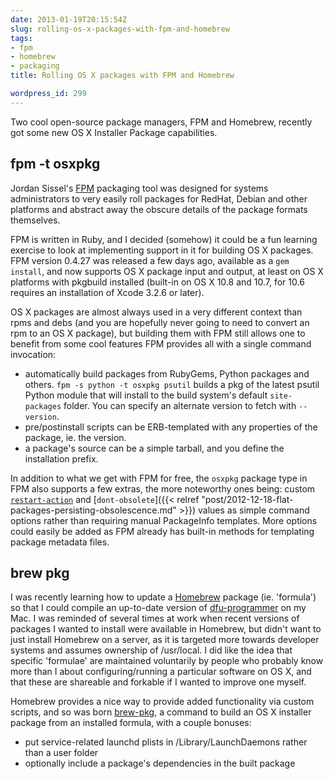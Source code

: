 ```yaml
---
date: 2013-01-19T20:15:54Z
slug: rolling-os-x-packages-with-fpm-and-homebrew
tags:
- fpm
- homebrew
- packaging
title: Rolling OS X packages with FPM and Homebrew

wordpress_id: 299
---
```


Two cool open-source package managers, FPM and Homebrew, recently got some new OS X Installer Package capabilities.

## fpm -t osxpkg


Jordan Sissel's [FPM](https://github.com/jordansissel/fpm) packaging tool was designed for systems administrators to very easily roll packages for RedHat, Debian and other platforms and abstract away the obscure details of the package formats themselves.

FPM is written in Ruby, and I decided (somehow) it could be a fun learning exercise to look at implementing support in it for building OS X packages. FPM version 0.4.27 was released a few days ago, available as a `gem install`, and now supports OS X package input and output, at least on OS X platforms with pkgbuild installed (built-in on OS X 10.8 and 10.7, for 10.6 requires an installation of Xcode 3.2.6 or later).

OS X packages are almost always used in a very different context than rpms and debs (and you are  hopefully never going to need to convert an rpm to an OS X package), but building them with FPM still allows one to benefit from some cool features FPM provides all with a single command invocation:

  * automatically build packages from RubyGems, Python packages and others. `fpm -s python -t osxpkg psutil` builds a pkg of the latest psutil Python module that will install to the build system's default `site-packages` folder. You can specify an alternate version to fetch with `--version`.
  * pre/postinstall scripts can be ERB-templated with any properties of the package, ie. the version.
  * a package's source can be a simple tarball, and you define the installation prefix.

In addition to what we get with FPM for free, the `osxpkg` package type in FPM also supports a few extras, the more noteworthy ones being: custom [`restart-action`](http://managingosx.wordpress.com/2012/07/05/stupid-tricks-with-pkgbuild/) and [`dont-obsolete`]({{< relref "post/2012-12-18-flat-packages-persisting-obsolescence.md" >}}) values as simple command options rather than requiring manual PackageInfo templates. More options could easily be added as FPM already has built-in methods for templating package metadata files.


## brew pkg

I was recently learning how to update a [Homebrew](https://github.com/mxcl/homebrew/tree/master/Library/Formula/dfu-programmer.rb) package (ie. 'formula') so that I could compile an up-to-date version of [dfu-programmer](http://dfu-programmer.sourceforge.net) on my Mac. I was reminded of several times at work when recent versions of packages I wanted to install were available in Homebrew, but didn't want to just install Homebrew on a server, as it is targeted more towards developer systems and assumes ownership of /usr/local. I did like the idea that specific 'formulae' are maintained voluntarily by people who probably know more than I about configuring/running a particular software on OS X, and that these are shareable and forkable if I wanted to improve one myself.

Homebrew provides a nice way to provide added functionality via custom scripts, and so was born [brew-pkg](https://github.com/timsutton/brew-pkg), a command to build an OS X installer package from an installed formula, with a couple bonuses:

  * put service-related launchd plists in /Library/LaunchDaemons rather than a user folder
  * optionally include a package's dependencies in the built package

